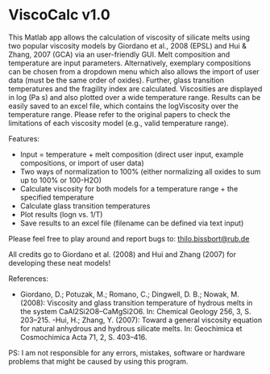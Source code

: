 # ViscoCalc v1.0

This Matlab app allows the calculation of viscosity of silicate melts using two popular viscosity models by Giordano et al., 2008 (EPSL) and Hui & Zhang, 2007 (GCA) via an user-friendly GUI. 
Melt composition and temperature are input parameters. Alternatively, exemplary compositions can be chosen from a dropdown menu which also allows the import of user data (must be the same order of oxides). 
Further, glass transition temperatures and the fragility index are calculated. Viscosities are displayed in log (Pa s) and also plotted over a wide temperature range.
Results can be easily saved to an excel file, which contains the logViscosity over the temperature range. Please refer to the original papers to check the limitations of each viscosity model (e.g., valid temperature range). 

Features:
- Input = temperature + melt composition (direct user input, example compositions, or import of user data)
- Two ways of normalization to 100% (either normalizing all oxides to sum up to 100% or 100-H2O)
- Calculate viscosity for both models for a temperature range + the specified temperature
- Calculate glass transition temperatures
- Plot results (logn vs. 1/T)
- Save results to an excel file (filename can be defined via text input)

Please feel free to play around and report bugs to: thilo.bissbort@rub.de

All credits go to Giordano et al. (2008) and Hui and Zhang (2007) for developing these neat models!

References:

- Giordano, D.; Potuzak, M.; Romano, C.; Dingwell, D. B.; Nowak, M. (2008): Viscosity and glass transition temperature of hydrous melts in the system CaAl2Si2O8–CaMgSi2O6. In: Chemical Geology 256, 3, S. 203–215.
-Hui, H.; Zhang, Y. (2007): Toward a general viscosity equation for natural anhydrous and hydrous silicate melts. In: Geochimica et Cosmochimica Acta 71, 2, S. 403–416.

PS: I am not responsible for any errors, mistakes, software or hardware problems that might be caused by using this program. 
